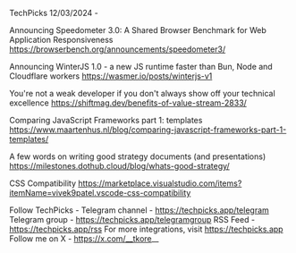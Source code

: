 TechPicks 12/03/2024 -

Announcing Speedometer 3.0: A Shared Browser Benchmark for Web Application Responsiveness
https://browserbench.org/announcements/speedometer3/

Announcing WinterJS 1.0 - a new JS runtime faster than Bun, Node and Cloudflare workers
https://wasmer.io/posts/winterjs-v1

You're not a weak developer if you don't always show off your technical excellence
https://shiftmag.dev/benefits-of-value-stream-2833/

Comparing JavaScript Frameworks part 1: templates
https://www.maartenhus.nl/blog/comparing-javascript-frameworks-part-1-templates/

A few words on writing good strategy documents (and presentations)
https://milestones.dothub.cloud/blog/whats-good-strategy/

CSS Compatibility
https://marketplace.visualstudio.com/items?itemName=vivek9patel.vscode-css-compatibility

Follow TechPicks -
Telegram channel - https://techpicks.app/telegram
Telegram group - https://techpicks.app/telegramgroup
RSS Feed - https://techpicks.app/rss
For more integrations, visit https://techpicks.app
Follow me on X - https://x.com/__tkore__